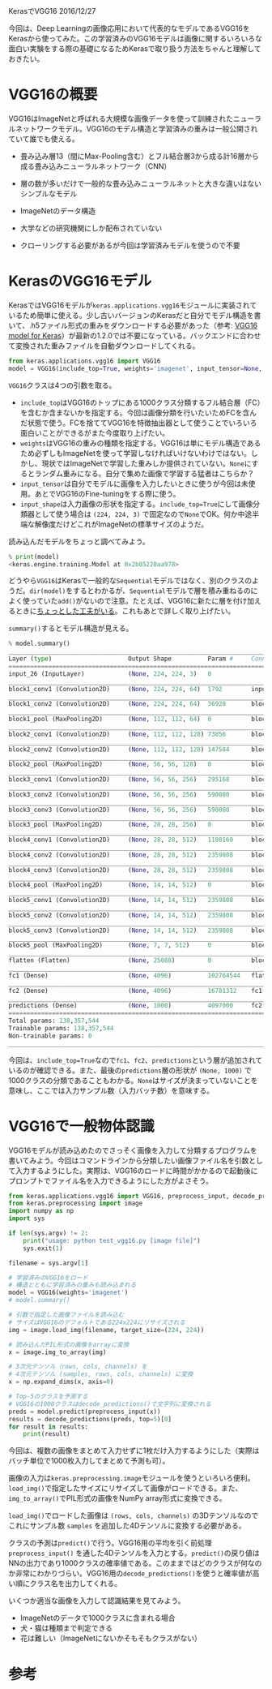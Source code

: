 KerasでVGG16
2016/12/27

今回は、Deep Learningの画像応用において代表的なモデルであるVGG16をKerasから使ってみた。この学習済みのVGG16モデルは画像に関するいろいろな面白い実験をする際の基礎になるためKerasで取り扱う方法をちゃんと理解しておきたい。

# VGG16の概要

VGG16はImageNetと呼ばれる大規模な画像データを使って訓練されたニューラルネットワークモデル。VGG16のモデル構造と学習済みの重みは一般公開されていて誰でも使える。

- 畳み込み層13（間にMax-Pooling含む）とフル結合層3から成る計16層から成る畳み込みニューラルネットワーク（CNN）
- 層の数が多いだけで一般的な畳み込みニューラルネットと大きな違いはないシンプルなモデル


- ImageNetのデータ構造
- 大学などの研究機関にしか配布されていない
- クローリングする必要があるが今回は学習済みモデルを使うので不要


# KerasのVGG16モデル

KerasではVGG16モデルが`keras.applications.vgg16`モジュールに実装されているため簡単に使える。少し古いバージョンのKerasだと自分でモデル構造を書いて、.h5ファイル形式の重みをダウンロードする必要があった（参考: [VGG16 model for Keras](https://gist.github.com/baraldilorenzo/07d7802847aaad0a35d3)）が最新の1.2.0では不要になっている。バックエンドに合わせて変換された重みファイルを自動ダウンロードしてくれる。

```python
from keras.applications.vgg16 import VGG16
model = VGG16(include_top=True, weights='imagenet', input_tensor=None, input_shape=None)
```

`VGG16`クラスは4つの引数を取る。

- `include_top`はVGG16のトップにある1000クラス分類するフル結合層（FC）を含むか含まないかを指定する。今回は画像分類を行いたいためFCを含んだ状態で使う。FCを捨ててVGG16を特徴抽出器として使うことでいろいろ面白いことができるがまた今度取り上げたい。
- `weights`はVGG16の重みの種類を指定する。VGG16は単にモデル構造であるため必ずしもImageNetを使って学習しなければいけないわけではない。しかし、現状ではImageNetで学習した重みしか提供されていない。`None`にするとランダム重みになる。自分で集めた画像で学習する猛者はこちらか？
- `input_tensor`は自分でモデルに画像を入力したいときに使うが今回は未使用。あとでVGG16のFine-tuningをする際に使う。
- `input_shape`は入力画像の形状を指定する。`include_top=True`にして画像分類器として使う場合は `(224, 224, 3)` で固定なので`None`でOK。何か中途半端な解像度だけどこれがImageNetの標準サイズのようだ。

読み込んだモデルをちょっと調べてみよう。

```python
% print(model)
<keras.engine.training.Model at 0x2b05220aa978>
```

どうやら`VGG16`はKerasで一般的な`Sequential`モデルではなく、別のクラスのようだ。`dir(model)`をするとわかるが、`Sequential`モデルで層を積み重ねるのによく使っていた`add()`がないので注意。たとえば、VGG16に新たに層を付け加えるときに[ちょっとした工夫がいる](https://github.com/fchollet/keras/issues/4040)。これもあとで詳しく取り上げたい。

`summary()`するとモデル構造が見える。

```python
% model.summary()
____________________________________________________________________________________________________
Layer (type)                     Output Shape          Param #     Connected to
====================================================================================================
input_26 (InputLayer)            (None, 224, 224, 3)   0
____________________________________________________________________________________________________
block1_conv1 (Convolution2D)     (None, 224, 224, 64)  1792        input_26[0][0]
____________________________________________________________________________________________________
block1_conv2 (Convolution2D)     (None, 224, 224, 64)  36928       block1_conv1[0][0]
____________________________________________________________________________________________________
block1_pool (MaxPooling2D)       (None, 112, 112, 64)  0           block1_conv2[0][0]
____________________________________________________________________________________________________
block2_conv1 (Convolution2D)     (None, 112, 112, 128) 73856       block1_pool[0][0]
____________________________________________________________________________________________________
block2_conv2 (Convolution2D)     (None, 112, 112, 128) 147584      block2_conv1[0][0]
____________________________________________________________________________________________________
block2_pool (MaxPooling2D)       (None, 56, 56, 128)   0           block2_conv2[0][0]
____________________________________________________________________________________________________
block3_conv1 (Convolution2D)     (None, 56, 56, 256)   295168      block2_pool[0][0]
____________________________________________________________________________________________________
block3_conv2 (Convolution2D)     (None, 56, 56, 256)   590080      block3_conv1[0][0]
____________________________________________________________________________________________________
block3_conv3 (Convolution2D)     (None, 56, 56, 256)   590080      block3_conv2[0][0]
____________________________________________________________________________________________________
block3_pool (MaxPooling2D)       (None, 28, 28, 256)   0           block3_conv3[0][0]
____________________________________________________________________________________________________
block4_conv1 (Convolution2D)     (None, 28, 28, 512)   1180160     block3_pool[0][0]
____________________________________________________________________________________________________
block4_conv2 (Convolution2D)     (None, 28, 28, 512)   2359808     block4_conv1[0][0]
____________________________________________________________________________________________________
block4_conv3 (Convolution2D)     (None, 28, 28, 512)   2359808     block4_conv2[0][0]
____________________________________________________________________________________________________
block4_pool (MaxPooling2D)       (None, 14, 14, 512)   0           block4_conv3[0][0]
____________________________________________________________________________________________________
block5_conv1 (Convolution2D)     (None, 14, 14, 512)   2359808     block4_pool[0][0]
____________________________________________________________________________________________________
block5_conv2 (Convolution2D)     (None, 14, 14, 512)   2359808     block5_conv1[0][0]
____________________________________________________________________________________________________
block5_conv3 (Convolution2D)     (None, 14, 14, 512)   2359808     block5_conv2[0][0]
____________________________________________________________________________________________________
block5_pool (MaxPooling2D)       (None, 7, 7, 512)     0           block5_conv3[0][0]
____________________________________________________________________________________________________
flatten (Flatten)                (None, 25088)         0           block5_pool[0][0]
____________________________________________________________________________________________________
fc1 (Dense)                      (None, 4096)          102764544   flatten[0][0]
____________________________________________________________________________________________________
fc2 (Dense)                      (None, 4096)          16781312    fc1[0][0]
____________________________________________________________________________________________________
predictions (Dense)              (None, 1000)          4097000     fc2[0][0]
====================================================================================================
Total params: 138,357,544
Trainable params: 138,357,544
Non-trainable params: 0
____________________________________________________________________________________________________
```

今回は、`include_top=True`なので`fc1`、`fc2`、`predictions`という層が追加されているのが確認できる。また、最後の`predictions`層の形状が `(None, 1000)` で1000クラスの分類であることもわかる。`None`はサイズが決まっていないことを意味し、ここでは入力サンプル数（入力バッチ数）を意味する。

# VGG16で一般物体認識

VGG16モデルが読み込めたのでさっそく画像を入力して分類するプログラムを書いてみよう。今回はコマンドラインから分類したい画像ファイル名を引数として入力するようにした。実際は、VGG16のロードに時間がかかるので起動後にプロンプトでファイル名を入力できるようにした方がよさそう。

```python
from keras.applications.vgg16 import VGG16, preprocess_input, decode_predictions
from keras.preprocessing import image
import numpy as np
import sys

if len(sys.argv) != 2:
    print("usage: python test_vgg16.py [image file]")
    sys.exit(1)

filename = sys.argv[1]

# 学習済みのVGG16をロード
# 構造とともに学習済みの重みも読み込まれる
model = VGG16(weights='imagenet')
# model.summary()

# 引数で指定した画像ファイルを読み込む
# サイズはVGG16のデフォルトである224x224にリサイズされる
img = image.load_img(filename, target_size=(224, 224))

# 読み込んだPIL形式の画像をarrayに変換
x = image.img_to_array(img)

# 3次元テンソル（rows, cols, channels) を
# 4次元テンソル (samples, rows, cols, channels) に変換
x = np.expand_dims(x, axis=0)

# Top-5のクラスを予測する
# VGG16の1000クラスはdecode_predictions()で文字列に変換される
preds = model.predict(preprocess_input(x))
results = decode_predictions(preds, top=5)[0]
for result in results:
    print(result)

```

今回は、複数の画像をまとめて入力せずに1枚だけ入力するようにした（実際はバッチ単位で1000枚入力してまとめて予測も可）。

画像の入力は`keras.preprocessing.image`モジュールを使うといろいろ便利。`load_img()`で指定したサイズにリサイズして画像がロードできる。また、`img_to_array()`でPIL形式の画像をNumPy array形式に変換できる。

`load_img()`でロードした画像は `(rows, cols, channels)` の3Dテンソルなのでこれにサンプル数 `samples` を追加した4Dテンソルに変換する必要がある。

クラスの予測は`predict()`で行う。VGG16用の平均を引く前処理 `preprocess_input()` を通した4Dテンソルを入力とする。`predict()`の戻り値はNNの出力であり1000クラスの確率値である。このままではどのクラスが何なのか非常にわかりづらい。VGG16用の`decode_predictions()`を使うと確率値が高い順にクラス名を出力してくれる。

いくつか適当な画像を入力して認識結果を見てみよう。

- ImageNetのデータで1000クラスに含まれる場合
- 犬・猫は種類まで判定できる
- 花は難しい（ImageNetにないかそもそもクラスがない）


# 参考
